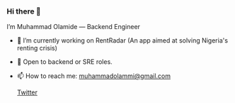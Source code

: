 ### Hi there 👋
I’m Muhammad Olamide — Backend  Engineer

<!--
**muhammadolammi/muhammadolammi** is a ✨ _special_ ✨ repository because its `README.md` (this file) appears on your GitHub profile.

Here are some ideas to get you started:

- 🌱 I’m currently learning ...
- 👯 I’m looking to collaborate on ...
- 🤔 I’m looking for help with ...
- 💬 Ask me about ...
- 📫 How to reach me: ...
- 😄 Pronouns: ...
- ⚡ Fun fact: ...
-->
- 🔭 I’m currently working on RentRadar (An app aimed at solving Nigeria's renting crisis)
- 💬 Open to backend or SRE roles.
- 📫 How to reach me: muhammadolammi@gmail.com

  [Twitter](https://twitter.com/MAkewukanwo)

